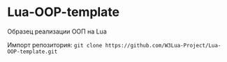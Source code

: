 # Lua-OOP-template
Образец реализации ООП на Lua

Импорт репозитория: `git clone https://github.com/W3Lua-Project/Lua-OOP-template.git`